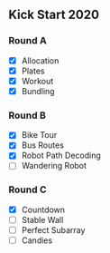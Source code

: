 <h2>Kick Start 2020</h2>

<h3>Round A</h3>

- [x] Allocation<br>
- [x] Plates<br>
- [x] Workout<br>
- [x] Bundling<br>

<h3>Round B</h3>

- [x] Bike Tour<br>
- [x] Bus Routes<br>
- [x] Robot Path Decoding<br>
- [ ] Wandering Robot<br>

<h3>Round C</h3>

- [x] Countdown<br>
- [ ] Stable Wall<br>
- [ ] Perfect Subarray<br>
- [ ] Candies<br>
